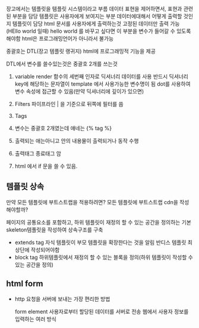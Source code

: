 장고에서는 템플릿을 템플릿 시스템이라고 부름
데이터 표현을 제어하면서, 표현과 관련된 부분을 담당
템플릿은 사용자에게 보여지는 부분 데이터에대해서 어떻게 출력할 것인지 템플릿이 담당
html 문서를 사용자에게 출력하는것
고정된 데이터만 출력 가능 (HEllo world 일때)
hello world 를 바꾸고 싶다면 이 부분을 변수가 들어갈 수 있도록 해야함
html은 프로그래밍언어가 아니라서 불가능


중괄호는 DTL(장고 템플릿 랭귀지)
html에 프로그래밍적 기능을 제공


DTL에서 변수를 쓸수있는것은 중괄호 2개를 쓰는것

1. variable
render 함수의 세번째 인자로 딕셔너리 데이터를 사용
반드시 딕셔너리
key에 해당하는 문자열이 template 에서 사용가능한 변수명이 됨
dot를 사용하여 변수 속성에 접근할 수 있음(만약 딕셔너리에 깊이가 있으면)

2. Filters
   파이프라인 | 을 기준으로 뒤쪽에 필터를 씀


3. Tags
3. 변수는 중괄호 2개였는데 얘네는 {% tag %}
4. 출력되는 애는아니고 안의 내용물이 출력되거나 동작 수행
5. 출력태그 종료태그 암
6. html 에서 if 문을 쓸 수 있음.

## 템플릿 상속

만약 모든 템플릿에 부트스트랩을 적용하려면?
모든 템플릿에 부트스트랩 cdn을 작성해야할까?

페이지의 공통요소를 포함하고,
하위 템플릿이 재정의 할 수 있는 공간을 정의하는
기본 skeleton템풀릿을 작성하여 상속구조를 구축

- extends tag 자식 템플릿이 부모 템플릿을 확장한다는 것을 알림
반디스 템플릿 최상단에 작성되어야함
- block tag 하위템플릿에서 재정의 할 수 있는 블록을 정의(하위 템플릿이 작성할 수 있는 공간을 정의)

## html form
- http 요청을 서버에 보내는 가장 편리한 방법
  
  form element 사용자로부터 할당된 데이터를 서버로 전송
  웹에서 사용자 정보를 입력하는 여러 방식
